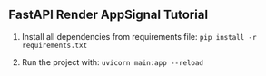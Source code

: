 ## FastAPI Render AppSignal Tutorial

1. Install all dependencies from requirements file: `pip install -r requirements.txt`

3. Run the project with: `uvicorn main:app --reload`